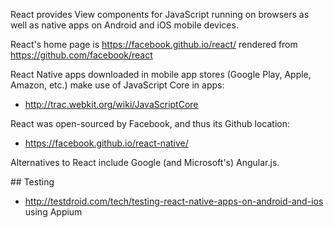 React provides View components for JavaScript running on browsers
as well as native apps on Android and iOS mobile devices.

React's home page is https://facebook.github.io/react/
rendered from https://github.com/facebook/react

React Native apps downloaded in mobile app stores (Google Play, Apple, Amazon, etc.)
make use of JavaScript Core in apps:

 * http://trac.webkit.org/wiki/JavaScriptCore

React was open-sourced by Facebook, and thus its Github location:

 * https://facebook.github.io/react-native/

Alternatives to React include Google (and Microsoft's) Angular.js.


<a name="Testing">
## Testing</a>

 * http://testdroid.com/tech/testing-react-native-apps-on-android-and-ios
   using Appium
   